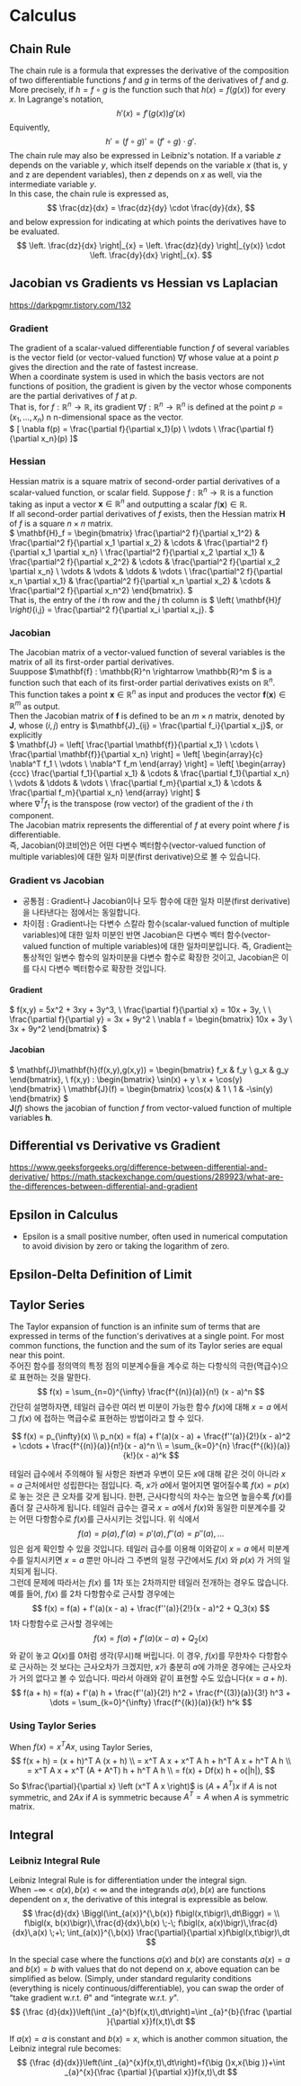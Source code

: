 # Calculus
## Chain Rule
The chain rule is a formula that expresses the derivative of the composition of two differentiable functions $f$ and $g$ in terms of the derivatives of $f$ and $g$.  
More precisely, if $h=f\circ g$ is the function such that $h(x)=f(g(x))$ for every $x$.
In Lagrange's notation,
$$
h'(x) = f'(g(x)) g'(x)
$$
Equivently,
$$
h' = (f \circ g)' = (f' \circ g) \cdot g'.
$$
The chain rule may also be expressed in Leibniz's notation. If a variable $z$ depends on the variable $y$, which itself depends on the variable $x$ (that is, y and z are dependent variables), then $z$ depends on $x$ as well, via the intermediate variable $y$.  
In this case, the chain rule is expressed as,
$$
\frac{dz}{dx} = \frac{dz}{dy} \cdot \frac{dy}{dx},
$$
and below expression for indicating at which points the derivatives have to be evaluated.
$$
\left. \frac{dz}{dx} \right|_{x} = \left. \frac{dz}{dy} \right|_{y(x)} \cdot \left. \frac{dy}{dx} \right|_{x}.
$$
## Jacobian vs Gradients vs Hessian vs Laplacian
https://darkpgmr.tistory.com/132

### Gradient
The gradient of a scalar-valued differentiable function $f$ of several variables is the vector field (or vector-valued function) $\nabla f$ whose value at a point $p$ gives the direction and the rate of fastest increase.  
When a coordinate system is used in which the basis vectors are not functions of position, the gradient is given by the vector whose components are the partial derivatives of $f$ at $p$.  
That is, for $f : \mathbb{R}^n \to \mathbb{R}$, its gradient $\nabla f : \mathbb{R}^n \to \mathbb{R}^n$ is defined at the point $p = (x_1, \ldots, x_n)$ n n-dimensional space as the vector.  
$
[
\nabla f(p) = 
\frac{\partial f}{\partial x_1}(p) \\
\vdots \\
\frac{\partial f}{\partial x_n}(p)
]$

### Hessian
Hessian matrix is a square matrix of second-order partial derivatives of a scalar-valued function, or scalar field.
Suppose $f : \mathbb{R}^n \to \mathbb{R}$ is a function taking as input a vector $\mathbf{x} \in \mathbb{R}^n$ and outputting a scalar $f(\mathbf{x}) \in \mathbb{R}$.  
If all second-order partial derivatives of $f$ exists, then the Hessian matrix $\mathbf{H}$ of $f$ is a square $n \times n$ matrix.  
$
\mathbf{H}_f = \begin{bmatrix}
\frac{\partial^2 f}{\partial x_1^2} & \frac{\partial^2 f}{\partial x_1 \partial x_2} & \cdots & \frac{\partial^2 f}{\partial x_1 \partial x_n} \\
\frac{\partial^2 f}{\partial x_2 \partial x_1} & \frac{\partial^2 f}{\partial x_2^2} & \cdots & \frac{\partial^2 f}{\partial x_2 \partial x_n} \\
\vdots & \vdots & \ddots & \vdots \\
\frac{\partial^2 f}{\partial x_n \partial x_1} & \frac{\partial^2 f}{\partial x_n \partial x_2} & \cdots & \frac{\partial^2 f}{\partial x_n^2}
\end{bmatrix}.
$  
That is, the entry of the $i$ th row and the $j$ th column is 
$
\left( \mathbf{H}_f \right)_{i,j} = \frac{\partial^2 f}{\partial x_i \partial x_j}.
$

### Jacobian
The Jacobian matrix of a vector-valued function of several variables is the matrix of all its first-order partial derivatives.  
Suuppose $\mathbf{f} : \mathbb{R}^n \rightarrow \mathbb{R}^m
$ is a function such that each of its first-order partial derivatives exists on $\mathbb{R}^n$.  
This function takes a point $\mathbf{x} \in \mathbb{R}^n$ as input and produces the vector $\mathbf{f}(\mathbf{x}) \in \mathbb{R}^m$ as output.  
Then the Jacobian matrix of $\mathbf{f}$ is defined to be an $m \times n$ matrix, denoted by $\mathbf{J}$, whose $(i,j)$ entry is $\mathbf{J}_{ij} = \frac{\partial f_i}{\partial x_j}$, or explicitly  
$
\mathbf{J} = \left[ \frac{\partial \mathbf{f}}{\partial x_1} \ \cdots \ \frac{\partial \mathbf{f}}{\partial x_n} \right] = \left[ \begin{array}{c} \nabla^T f_1 \\ \vdots \\ \nabla^T f_m \end{array} \right] = \left[ \begin{array}{ccc} \frac{\partial f_1}{\partial x_1} & \cdots & \frac{\partial f_1}{\partial x_n} \\ \vdots & \ddots & \vdots \\ \frac{\partial f_m}{\partial x_1} & \cdots & \frac{\partial f_m}{\partial x_n} \end{array} \right]
$  
where $\nabla^T f_1$ is the transpose (row vector) of the gradient of the $i$ th component.  
The Jacobian matrix represents the differential of $f$ at every point where $f$ is differentiable.  
즉, Jacobian(야코비언)은 어떤 다변수 벡터함수(vector-valued function of multiple variables)에 대한 일차 미분(first derivative)으로 볼 수 있습니다.

### Gradient vs Jacobian
- 공통점 : Gradient나 Jacobian이나 모두 함수에 대한 일차 미분(first derivative)을 나타낸다는 점에서는 동일합니다.  
- 차이점 : Gradient나는 다변수 스칼라 함수(scalar-valued function of multiple variables)에 대한 일차 미분인 반면 Jacobian은 다변수 벡터 함수(vector-valued function of multiple variables)에 대한 일차미분입니다. 즉, Gradient는 통상적인 일변수 함수의 일차미분을 다변수 함수로 확장한 것이고, Jacobian은 이를 다시 다변수 벡터함수로 확장한 것입니다.

#### Gradient
$
f(x,y) = 5x^2 + 3xy + 3y^3, \\
\frac{\partial f}{\partial x} = 10x + 3y, \ \ \frac{\partial f}{\partial y} = 3x + 9y^2 \\
\nabla f = \begin{bmatrix}
10x + 3y \\
3x + 9y^2
\end{bmatrix}
$

#### Jacobian
$
\mathbf{J}\mathbf{h}(f(x,y),g(x,y)) = \begin{bmatrix} f_x & f_y \\ g_x & g_y \end{bmatrix}, \\
f(x,y) : \begin{bmatrix} \sin(x) + y \\ x + \cos(y) \end{bmatrix} \\
\mathbf{J}(f) = \begin{bmatrix} \cos(x) & 1 \\ 1 & -\sin(y) \end{bmatrix}
$  
$\mathbf{J}(f)$ shows the jacobian of function $f$ from vector-valued function of multiple variables $\mathbf{h}$.  


## Differential vs Derivative vs Gradient
https://www.geeksforgeeks.org/difference-between-differential-and-derivative/
https://math.stackexchange.com/questions/289923/what-are-the-differences-between-differential-and-gradient

## Epsilon in Calculus
- Epsilon is a small positive number, often used in numerical computation to avoid division by zero or taking the logarithm of zero.

## Epsilon-Delta Definition of Limit

## Taylor Series
The Taylor expansion of function is an infinite sum of terms that are expressed in terms of the function's derivatives at a single point. For most common functions, the function and the sum of its Taylor series are equal near this point.  
주어진 함수를 정의역의 특정 점의 미분계수들을 계수로 하는 다항식의 극한(멱급수)으로 표현하는 것을 말한다.
$$
f(x) = \sum_{n=0}^{\infty} \frac{f^{(n)}(a)}{n!} (x - a)^n
$$
간단히 설명하자면, 테일러 급수란 여러 번 미분이 가능한 함수 $f(x)$에 대해 
$x=a$ 에서 그 $f(x)$ 에 접하는 멱급수로 표현하는 방법이라고 할 수 있다.

$$
f(x) = p_{\infty}(x) \\
p_n(x) = f(a) + f'(a)(x - a) + \frac{f''(a)}{2!}(x - a)^2 + \cdots + \frac{f^{(n)}(a)}{n!}(x - a)^n \\
= \sum_{k=0}^{n} \frac{f^{(k)}(a)}{k!}(x - a)^k  
$$

테일러 급수에서 주의해야 될 사항은 좌변과 우변이 모든 $x$에 대해 같은 것이 아니라 $x = a$ 근처에서만 성립한다는 점입니다. 즉, $x$가 $a$에서 멀어지면 멀어질수록 $f(x) = p(x)$로 놓는 것은 큰 오차를 갖게 됩니다. 한편, 근사다항식의 차수는 높으면 높을수록 $f(x)$를 좀더 잘 근사하게 됩니다.
테일러 급수는 결국 $x = a$에서 $f(x)$와 동일한 미분계수를 갖는 어떤 다항함수로 $f(x)$를 근사시키는 것입니다. 위 식에서
$$f(a) = p(a), f'(a) = p'(a), f''(a) = p''(a), ...$$
임은 쉽게 확인할 수 있을 것입니다. 테일러 급수를 이용해 이와같이 $x = a$ 에서 미분계수를 일치시키면 $x = a$ 뿐만 아니라 그 주변의 일정 구간에서도 $f(x)$ 와 $p(x)$ 가 거의 일치되게 됩니다.  
그런데 문제에 따라서는 $f(x)$ 를 1차 또는 2차까지만 테일러 전개하는 경우도 많습니다. 예를 들어, $f(x)$ 를 2차 다항함수로 근사할 경우에는
$$
f(x) = f(a) + f'(a)(x - a) + \frac{f''(a)}{2!}(x - a)^2 + Q_3(x)
$$
1차 다항함수로 근사할 경우에는
$$
f(x) = f(a) + f'(a)(x - a) + Q_2(x)
$$
와 같이 놓고 $Q(x)$를 0처럼 생각(무시)해 버립니다. 이 경우, $f(x)$를 무한차수 다항함수로 근사하는 것 보다는 근사오차가 크겠지만, $x$가 충분히 $a$에 가까운 경우에는 근사오차가 거의 없다고 볼 수 있습니다. 따라서 아래와 같이 표현할 수도 있습니다($x=a+h$). 
$$
f(a + h) = f(a) + f'(a) h + \frac{f''(a)}{2!} h^2 + \frac{f^{(3)}(a)}{3!} h^3 + \dots
= \sum_{k=0}^{\infty} \frac{f^{(k)}(a)}{k!} h^k
$$

### Using Taylor Series
When $f(x) = x^TAx$, using Taylor Series,
$$
f(x + h) = (x + h)^T A (x + h) \\
= x^T A x + x^T A h + h^T A x + h^T A h \\
= x^T A x + x^T (A + A^T) h + h^T A h \\
= f(x) + Df(x) h + o(|h|),
$$
So $\frac{\partial}{\partial x} \left (x^T A x \right)$ is $(A + A^T) x$ if $A$ is not symmetric, and $2Ax$ if $A$ is symmetric because $A^T = A$ when $A$ is symmetric matrix.


## Integral

### Leibniz Integral Rule
Leibniz Integral Rule is for differentiation under the integral sign.  
When $-\infty <a(x),b(x)<\infty$ and the integrands $a(x), b(x)$ are functions dependent on $x$, the derivative of this integral is expressible as below.
$$
\frac{d}{dx}
\Biggl(\int_{a(x)}^{\,b(x)} f\bigl(x,t\bigr)\,dt\Biggr)
= \\
f\bigl(x, b(x)\bigr)\,\frac{d}{dx}\,b(x)
\;-\;
f\bigl(x, a(x)\bigr)\,\frac{d}{dx}\,a(x)
\;+\;
\int_{a(x)}^{\,b(x)} \frac{\partial}{\partial x}f\bigl(x,t\bigr)\,dt
$$

In the special case where the functions $a(x)$ and $b(x)$ are constants $a(x)=a$ and $b(x)=b$ with values that do not depend on $x$, above equation can be  simplified as below.
(Simply, under standard regularity conditions (everything is nicely continuous/differentiable), you can swap the order of “take gradient w.r.t. $\theta$" and “integrate w.r.t. $y$".  
$$
{\frac {d}{dx}}\left(\int _{a}^{b}f(x,t)\,dt\right)=\int _{a}^{b}{\frac {\partial }{\partial x}}f(x,t)\,dt
$$

If $a(x)=a$ is constant and $b(x)=x$, which is another common situation, the Leibniz integral rule becomes:
$$
{\frac {d}{dx}}\left(\int _{a}^{x}f(x,t)\,dt\right)=f{\big (}x,x{\big )}+\int _{a}^{x}{\frac {\partial }{\partial x}}f(x,t)\,dt
$$

